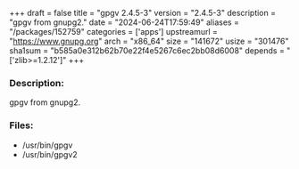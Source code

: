 +++
draft = false
title = "gpgv 2.4.5-3"
version = "2.4.5-3"
description = "gpgv from gnupg2."
date = "2024-06-24T17:59:49"
aliases = "/packages/152759"
categories = ['apps']
upstreamurl = "https://www.gnupg.org"
arch = "x86_64"
size = "141672"
usize = "301476"
sha1sum = "b585a0e312b62b70e22f4e5267c6ec2bb08d6008"
depends = "['zlib>=1.2.12']"
+++
### Description: 
gpgv from gnupg2.

### Files: 
* /usr/bin/gpgv
* /usr/bin/gpgv2
